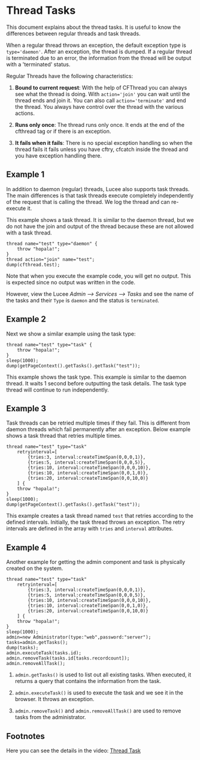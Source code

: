 <!--
{
  "title": "Thread Tasks",
  "id": "thread_task",
  "related": [
    "tag-thread",
	"thread-usage"
  ],
  "categories": [
    "thread"
  ],
  "description": "How to use Thread Tasks",
  "keywords": [
    "Thread Tasks",
    "Daemon Threads",
    "Task Threads",
    "Retry",
    "Lucee"
  ]
}
-->

# Thread Tasks

This document explains about the thread tasks. It is useful to know the differences between regular threads and task threads.

When a regular thread throws an exception, the default exception type is `type='daemon'`. After an exception, the thread is dumped. If a regular thread is terminated due to an error, the information from the thread will be output with a 'terminated' status.

Regular Threads have the following characteristics:

1. **Bound to current request**: With the help of CFThread you can always see what the thread is doing. With `action='join'` you can wait until the thread ends and join it. You can also call `action='terminate'` and end the thread. You always have control over the thread with the various actions.

2. **Runs only once**: The thread runs only once. It ends at the end of the cfthread tag or if there is an exception.

3. **It fails when it fails**: There is no special exception handling so when the thread fails it fails unless you have cftry, cfcatch inside the thread and you have exception handling there.

## Example 1

In addition to daemon (regular) threads, Lucee also supports task threads. The main differences is that task threads execute completely independently of the request that is calling the thread. We log the thread and can re-execute it.

This example shows a task thread. It is similar to the daemon thread, but we do not have the join and output of the thread because these are not allowed with a task thread.

```luceescript
thread name="test" type="daemon" {
	throw "hopala!";
}
thread action="join" name="test";
dump(cfthread.test);
```

Note that when you execute the example code, you will get no output. This is expected since no output was written in the code.

However, view the Lucee _Admin --> Services --> Tasks_ and see the name of the tasks and their `Type` is `daemon` and the status is `terminated`.

## Example 2

Next we show a similar example using the task type:

```luceescript
thread name="test" type="task" {
	throw "hopala!";
}
sleep(1000);
dump(getPageContext().getTasks().getTask("test"));
```

This example shows the task type. This example is similar to the daemon thread. It waits 1 second before outputting the task details. The task type thread will continue to run independently.

## Example 3

Task threads can be retried multiple times if they fail. This is different from daemon threads which fail permanently after an exception. Below example shows a task thread that retries multiple times.

```luceescript
thread name="test" type="task"
	retryinterval=[
		{tries:3, interval:createTimeSpan(0,0,0,1)},
		{tries:5, interval:createTimeSpan(0,0,0,5)},
		{tries:10, interval:createTimeSpan(0,0,0,10)},
		{tries:10, interval:createTimeSpan(0,0,1,0)},
		{tries:20, interval:createTimeSpan(0,0,10,0)}
	] {
	throw "hopala!";
}
sleep(1000);
dump(getPageContext().getTasks().getTask("test"));
```

This example creates a task thread named `test` that retries according to the defined intervals. Initially, the task thread throws an exception. The retry intervals are defined in the array with `tries` and `interval` attributes.

## Example 4

Another example for getting the admin component and task is physically created on the system.

```luceescript
thread name="test" type="task"
	retryinterval=[
		{tries:3, interval:createTimeSpan(0,0,0,1)},
		{tries:5, interval:createTimeSpan(0,0,0,5)},
		{tries:10, interval:createTimeSpan(0,0,0,10)},
		{tries:10, interval:createTimeSpan(0,0,1,0)},
		{tries:20, interval:createTimeSpan(0,0,10,0)}
	] {
	throw "hopala!";
}
sleep(1000);
admin=new Administrator(type:"web",password:"server");
tasks=admin.getTasks();
dump(tasks);
admin.executeTask(tasks.id);
admin.removeTask(tasks.id[tasks.recordcount]);
admin.removeAllTask();
```

1. `admin.getTasks()` is used to list out all existing tasks. When executed, it returns a query that contains the information from the task.

2. `admin.executeTask()` is used to execute the task and we see it in the browser. It throws an exception.

3. `admin.removeTask()` and `admin.removeAllTask()` are used to remove tasks from the administrator.

## Footnotes

Here you can see the details in the video:
[Thread Task](https://youtu.be/-SUbVWqJRME)
